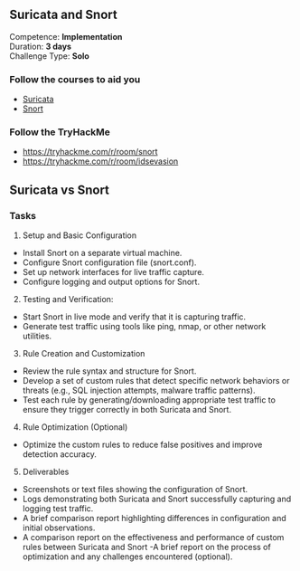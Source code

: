 ## Suricata and Snort

Competence: **Implementation**</br>
Duration: **3 days** </br>
Challenge Type: **Solo** 


### Follow the courses to aid you

- [Suricata](https://app.pluralsight.com/ilx/video-courses/clips/50753b79-5e9e-435b-a76d-285797d67e68)
- [Snort](https://youtu.be/ZhFZyE26jys?si=MJ-8O7gtg-aPDS7t)

### Follow the TryHackMe 

- https://tryhackme.com/r/room/snort
- https://tryhackme.com/r/room/idsevasion

## Suricata vs Snort

### Tasks


1. Setup and Basic Configuration

- Install Snort on a separate virtual machine.
- Configure Snort configuration file (snort.conf).
- Set up network interfaces for live traffic capture.
- Configure logging and output options for  Snort.

2. Testing and Verification:
- Start Snort in live mode and verify that it is capturing traffic.
- Generate test traffic using tools like ping, nmap, or other network utilities.

3. Rule Creation and Customization
- Review the rule syntax and structure for Snort.
- Develop a set of custom rules that detect specific network behaviors or threats (e.g., SQL injection attempts, malware traffic patterns).
- Test each rule by generating/downloading appropriate test traffic to ensure they trigger correctly in both Suricata and Snort.

4. Rule Optimization (Optional)
- Optimize the custom rules to reduce false positives and improve detection accuracy.

5. Deliverables

- Screenshots or text files showing the configuration of  Snort.
- Logs demonstrating both Suricata and Snort successfully capturing and logging test traffic.
- A brief comparison report highlighting differences in configuration and initial observations.
- A comparison report on the effectiveness and performance of custom rules between Suricata and Snort
-A brief report on the process of optimization and any challenges encountered (optional).





